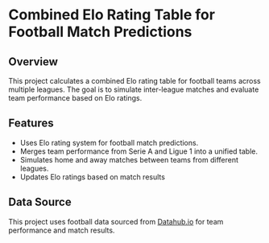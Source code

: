 # Combined Elo Rating Table for Football Match Predictions

## Overview
This project calculates a combined Elo rating table for football teams across multiple leagues. The goal is to simulate inter-league matches and evaluate team performance based on Elo ratings.

## Features
- Uses Elo rating system for football match predictions.
- Merges team performance from Serie A and Ligue 1 into a unified table.
- Simulates home and away matches between teams from different leagues.
- Updates Elo ratings based on match results

## Data Source
This project uses football data sourced from [Datahub.io](https://datahub.io/) for team performance and match results.

